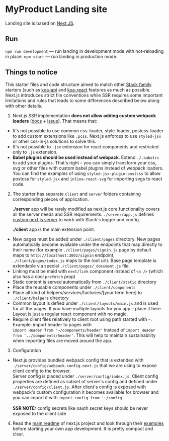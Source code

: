 # MyProduct Landing site

Landing site is based on [Next.JS](https://github.com/zeit/next.js).

## Run

`npm run development` — run landing in development mode with hot-reloading in place.
`npm start` — run landing in production mode.

## Things to notice
This starter files and code structure aimed to match other [Stack family](https://github.com/paralect/stack) starters (such as [koa-api](https://github.com/paralect/koa-api-starter) and [koa-react](https://github.com/paralect/koa-react-starter) features as much as possible.
Next.js introduces strict file conventions while SSR requires some important limitations and rules that leads to some differences described below along with other details.

1. Next.js SSR implementation **does not allow adding custom webpack loaders** ([docs](https://github.com/zeit/next.js/#customizing-webpack-config) + [issue](https://github.com/zeit/next.js/issues/1245)). That means that:
  - It's not possible to use common css-loader, style-loader, postcss-loader to add custom extensions like `.pcss`. Next.js enforces to use `styled-jsx` or other css-in-js solutions to solve this.
  - It's not possible to `.jsx` extension for react components and restricted only to `.js` extension.
  - **Babel plugins should be used instead of webpack**. Extend `./.babelrc` to add your plugins. That's right – you can simply transform your css, svg or other files with custom babel plugins instead of webpack loaders. <br/>
  You can find the examples of using `styled-jsx-plugin-postcss` to allow postcss for `styled-jsx` and `inline-react-svg` for importing svgs to react code.

2. The starter has separate `client` and `server` folders containing corresponding pieces of application. <br/>

   **./server** app will be rarely modified as next.js core functionality covers all the server needs and SSR requirements. `./server/app.js` defines [custom next.js server](https://github.com/zeit/next.js/#custom-server-and-routing) to work with Stack's logger and config. <br />

   **./client** app is the main extension point.
  - New pages must be added under `./client/pages` directory. New pages automatically become available under the endpoints that map directly to their name (for example `./client/pages/signin.js` page by default maps to `http://localhost:3002/signin` endpoint, `./client/pages/index.js` maps to the root url). Base page template is extendable via special `./client/pages/_document.js` file.
  - Linking must be maid with `next/link` component instead of `<a />` (which also has a cool `prefetch` prop)
  - Static content is served automatically from `./client/static` directory
  - Place the reusable components under `./client/components`
  - Place all kind of helpers/services/factories/[your term here] to `./client/helpers` directory
  - Common layout is defied under `./client/layouts/main.js` and is used for all the pages. If you have multiple layouts for you app – place it here. Layout is just a regular react component with no magic.
  - Require client files relatively to client root using path started with `~`. <br/>
  Example: import header to pages with <br />
  `import Header from '~/components/header'` instead of `import Header from '../components/header'`. This will help to maintain sustainability when importing files are moved around the app.

3. Configuration
  - Next.js provides bundled webpack config that is extended with `./server/config/webpack.config.next.js` that we are using to expose client config to the browser. <br />
  Server config is placed under `./server/config/index.js`. Client config properties are defined as subset of server's config and defined under `./server/config/client.js`. After client's config is exposed with webpack's custom configuration it becomes available for browser and you can import it with `import config from '~/config'` <br />  <br />
  **SSR NOTE:** config secrets like oauth secret keys should be never exposed to the client side

4. Read the [main readme](https://github.com/zeit/next.js)  of next.js project and look through their [examples](https://github.com/zeit/next.js/tree/canary/examples) before starting your own app development. It is pretty compact and clear.

